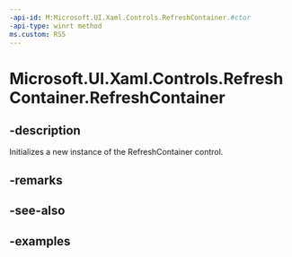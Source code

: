 ```yaml
---
-api-id: M:Microsoft.UI.Xaml.Controls.RefreshContainer.#ctor
-api-type: winrt method
ms.custom: RS5
---
```

<!-- Method syntax.
public RefreshContainer.RefreshContainer()
-->

# Microsoft.UI.Xaml.Controls.RefreshContainer.RefreshContainer


## -description

Initializes a new instance of the RefreshContainer control.


## -remarks


## -see-also


## -examples


